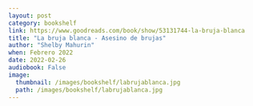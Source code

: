 ```yaml
---
layout: post
category: bookshelf
link: https://www.goodreads.com/book/show/53131744-la-bruja-blanca
title: "La bruja blanca - Asesino de brujas"
author: "Shelby Mahurin"
when: Febrero 2022
date: 2022-02-26
audiobook: False
image:
  thumbnail: /images/bookshelf/labrujablanca.jpg
  path: /images/bookshelf/labrujablanca.jpg
---
```

